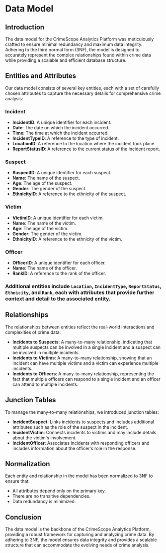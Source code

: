 # Data Model

## Introduction

The data model for the CrimeScope Analytics Platform was meticulously crafted to ensure minimal redundancy and maximum data integrity. Adhering to the third normal form (3NF), the model is designed to accurately represent the complex relationships found within crime data while providing a scalable and efficient database structure.

## Entities and Attributes

Our data model consists of several key entities, each with a set of carefully chosen attributes to capture the necessary details for comprehensive crime analysis:

### Incident
- **IncidentID**: A unique identifier for each incident.
- **Date**: The date on which the incident occurred.
- **Time**: The time at which the incident occurred.
- **IncidentTypeID**: A reference to the type of incident.
- **LocationID**: A reference to the location where the incident took place.
- **ReportStatusID**: A reference to the current status of the incident report.

### Suspect
- **SuspectID**: A unique identifier for each suspect.
- **Name**: The name of the suspect.
- **Age**: The age of the suspect.
- **Gender**: The gender of the suspect.
- **EthnicityID**: A reference to the ethnicity of the suspect.

### Victim
- **VictimID**: A unique identifier for each victim.
- **Name**: The name of the victim.
- **Age**: The age of the victim.
- **Gender**: The gender of the victim.
- **EthnicityID**: A reference to the ethnicity of the victim.

### Officer
- **OfficerID**: A unique identifier for each officer.
- **Name**: The name of the officer.
- **RankID**: A reference to the rank of the officer.

### Additional entities include `Location`, `IncidentType`, `ReportStatus`, `Ethnicity`, and `Rank`, each with attributes that provide further context and detail to the associated entity.

## Relationships

The relationships between entities reflect the real-world interactions and complexities of crime data:

- **Incidents to Suspects**: A many-to-many relationship, indicating that multiple suspects can be involved in a single incident and a suspect can be involved in multiple incidents.
- **Incidents to Victims**: A many-to-many relationship, showing that an incident can have multiple victims and a victim can experience multiple incidents.
- **Incidents to Officers**: A many-to-many relationship, representing the fact that multiple officers can respond to a single incident and an officer can attend to multiple incidents.

## Junction Tables

To manage the many-to-many relationships, we introduced junction tables:

- **IncidentSuspect**: Links incidents to suspects and includes additional attributes such as the role of the suspect in the incident.
- **IncidentVictim**: Connects incidents to victims and may include details about the victim's involvement.
- **IncidentOfficer**: Associates incidents with responding officers and includes information about the officer's role in the response.

## Normalization

Each entity and relationship in the model has been normalized to 3NF to ensure that:

- All attributes depend only on the primary key.
- There are no transitive dependencies.
- Data redundancy is minimized.

## Conclusion

The data model is the backbone of the CrimeScope Analytics Platform, providing a robust framework for capturing and analyzing crime data. By adhering to 3NF, the model ensures data integrity and provides a scalable structure that can accommodate the evolving needs of crime analysis.

